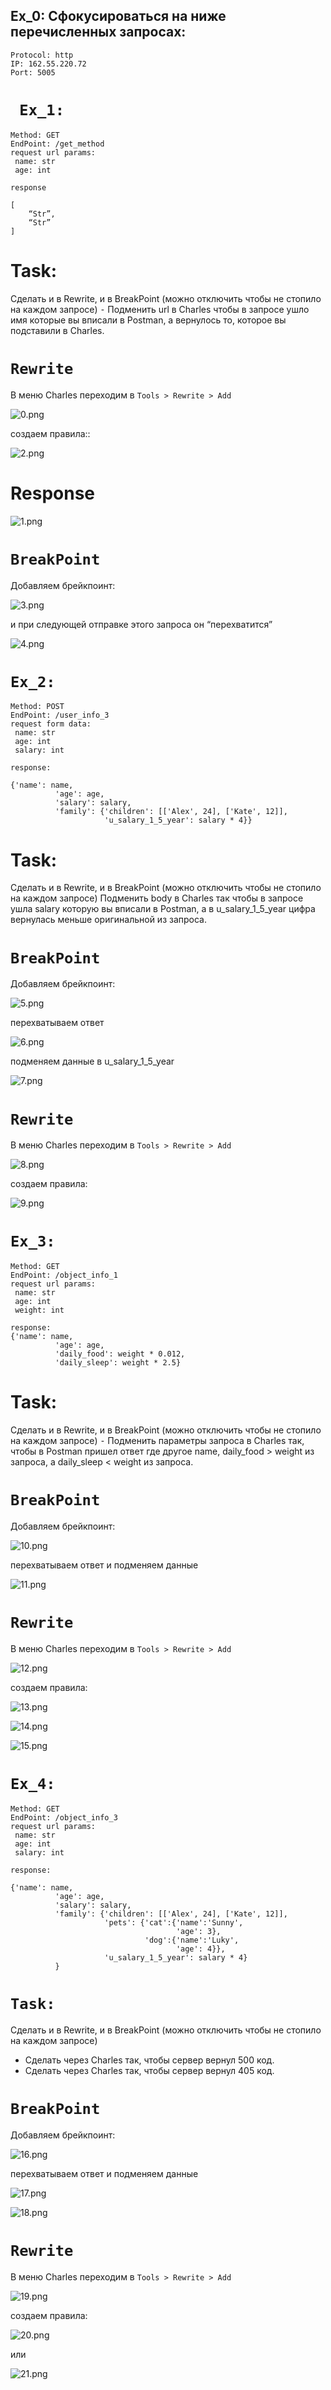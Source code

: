 ## Ex_0: Сфокусироваться на ниже перечисленных запросах:
```
Protocol: http
IP: 162.55.220.72
Port: 5005
```
# ``` Ex_1:```
```
Method: GET
EndPoint: /get_method
request url params: 
 name: str
 age: int
```
`response`
```
[
    “Str”,
    “Str”
]
```
# Task:
Сделать и в Rewrite, и в BreakPoint (можно отключить чтобы не стопило на каждом запросе)
 ⁃ Подменить url в Charles чтобы в запросе ушло имя которые вы вписали в Postman, а вернулось то, которое вы подставили в Charles.
# `Rewrite`
 В меню Charles переходим в `Tools > Rewrite > Add`

![0.png](jpeg/0.png)

 создаем правила::

 ![2.png](jpeg/2.png)

# Response

![1.png](jpeg/1.png)

# `BreakPoint`

Добавляем брейкпоинт:

![3.png](jpeg/3.png)

и при следующей отправке этого запроса он “перехватится”

![4.png](jpeg/4.png) 

# ```Ex_2:```

```
Method: POST
EndPoint: /user_info_3
request form data: 
 name: str
 age: int
 salary: int
```
`response: `
```
{'name': name,
          'age': age,
          'salary': salary,
          'family': {'children': [['Alex', 24], ['Kate', 12]],
                     'u_salary_1_5_year': salary * 4}}

```

# Task:
Сделать и в Rewrite, и в BreakPoint (можно отключить чтобы не стопило на каждом запросе)
 Подменить body в Charles так чтобы в запросе ушла salary которую вы вписали в Postman, а в u_salary_1_5_year цифра вернулась меньше оригинальной из запроса.

# `BreakPoint`

Добавляем брейкпоинт:

![5.png](jpeg/5.png)  

перехватываем ответ 

![6.png](jpeg/6.png)

подменяем данные в  u_salary_1_5_year

![7.png](jpeg/7.png)


# `Rewrite`

В меню Charles переходим в `Tools > Rewrite > Add`

![8.png](jpeg/8.png)

создаем правила:

![9.png](jpeg/9.png)


# `Ex_3:`
```
Method: GET
EndPoint: /object_info_1
request url params: 
 name: str
 age: int
 weight: int
```
```
response: 
{'name': name,
          'age': age,
          'daily_food': weight * 0.012,
          'daily_sleep': weight * 2.5}
```

# Task:
Сделать и в Rewrite, и в BreakPoint (можно отключить чтобы не стопило на каждом запросе)
 ⁃ Подменить параметры запроса в Charles так, чтобы в Postman пришел ответ где другое name, daily_food > weight из запроса, а daily_sleep < weight из запроса.
 
# `BreakPoint`

Добавляем брейкпоинт:

![10.png](jpeg/10.png)

перехватываем ответ и подменяем данные

![11.png](jpeg/11.png)

# `Rewrite`

В меню Charles переходим в `Tools > Rewrite > Add`

![12.png](jpeg/12.png)

создаем правила:

![13.png](jpeg/13.png)

![14.png](jpeg/14.png)

![15.png](jpeg/15.png)

# `Ex_4:`

```
Method: GET
EndPoint: /object_info_3
request url params: 
 name: str
 age: int
 salary: int
```

`response: `

```
{'name': name,
          'age': age,
          'salary': salary,
          'family': {'children': [['Alex', 24], ['Kate', 12]],
                     'pets': {'cat':{'name':'Sunny',
                                     'age': 3},
                              'dog':{'name':'Luky',
                                     'age': 4}},
                     'u_salary_1_5_year': salary * 4}
          }
```

# `Task:`
Сделать и в Rewrite, и в BreakPoint (можно отключить чтобы не стопило на каждом запросе)
- Сделать через Charles так, чтобы сервер вернул 500 код.
- Сделать через Charles так, чтобы сервер вернул 405 код.

# `BreakPoint`

Добавляем брейкпоинт:

![16.png](jpeg/16.png)

перехватываем ответ и подменяем данные

![17.png](jpeg/17.png)

![18.png](jpeg/18.png)

# `Rewrite`

В меню Charles переходим в `Tools > Rewrite > Add`

![19.png](jpeg/19.png)

создаем правила:

![20.png](jpeg/20.png)

или

![21.png](jpeg/21.png)

